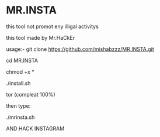 # MR.INSTA
this tool not promot eny illigal activitys 


this tool made by Mr.HaCkEr

usage:-
git clone https://github.com/mishabzzz/MR.INSTA.git

cd MR.INSTA

chmod +x *

./install.sh

tor (compleat 100%)

then type:

./mrinsta.sh

AND HACK INSTAGRAM
